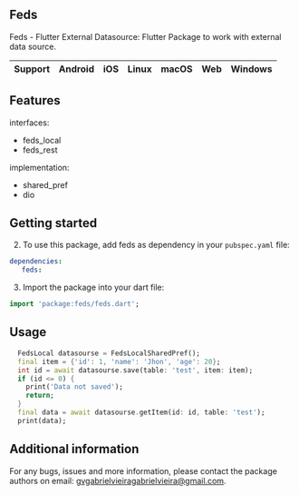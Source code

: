  ## Feds

Feds - Flutter External Datasource: Flutter Package to work with external data source.

| **Support** | Android | iOS | Linux | macOS | Web | Windows |
|-------------|---------|------|-------|--------|-----|-------------|


## Features

interfaces:
- feds_local
- feds_rest

implementation:
- shared_pref
- dio


## Getting started

2. To use this package, add feds as dependency in your `pubspec.yaml` file:

```yaml
dependencies:
   feds:
```

3. Import the package into your dart file:

```dart
import 'package:feds/feds.dart';
```


## Usage

```dart
  FedsLocal datasourse = FedsLocalSharedPref();
  final item = {'id': 1, 'name': 'Jhon', 'age': 20};
  int id = await datasourse.save(table: 'test', item: item);
  if (id <= 0) {
    print('Data not saved');
    return;
  }
  final data = await datasourse.getItem(id: id, table: 'test');
  print(data);

```


## Additional information

For any bugs, issues and more information, please contact the package authors on email: gvgabrielvieiragabrielvieira@gmail.com.
